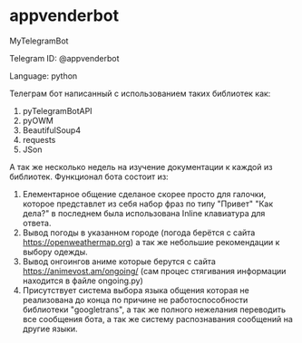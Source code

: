 # appvenderbot
MyTelegramBot

Telegram ID: @appvenderbot

Language: python

Телеграм бот написанный с использованием таких библиотек как:
1) pyTelegramBotAPI
2) pyOWM
3) BeautifulSoup4
4) requests
5) JSon

А так же несколько недель на изучение документации к каждой из библиотек.
Функционал бота состоит из:
1) Елементарное общение сделаное скорее просто для галочки, которое представлет из себя набор фраз по типу "Привет" "Как дела?" в последнем была использована Inline клавиатура для ответа.
2) Вывод погоды в указанном городе (погода берётся с сайта https://openweathermap.org) а так же небольшие рекомендации к выбору одежды.
3) Вывод онгоингов аниме которые берутся с сайта https://animevost.am/ongoing/ (сам процес стягивания информации находится в файле ongoing.py)
4) Присутствует система выбора языка общения которая не реализована до конца по причине не работоспособности библиотеки "googletrans", а так же полного нежелания переводить все сообщения бота, а так же систему распознавания сообщений на другие языки.
